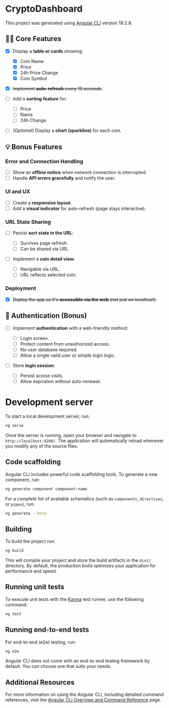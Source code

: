 # CryptoDashboard

This project was generated using [Angular CLI](https://github.com/angular/angular-cli) version 19.2.8.

## 🧑‍💻 Core Features

- [x] Display a **table or cards** showing:

  - [x] Coin Name
  - [x] Price
  - [x] 24h Price Change
  - [x] Coin Symbol

- [x] ~~Implement **auto-refresh** every 10 seconds~~.

- [ ] Add a **sorting feature** for:

  - [ ] Price
  - [ ] Name
  - [ ] 24h Change

- [ ] _(Optional)_ Display a **chart (sparkline)** for each coin.

## 💡 Bonus Features

### Error and Connection Handling

- [ ] Show an **offline notice** when network connection is interrupted.
- [ ] Handle **API errors gracefully** and notify the user.

### UI and UX

- [ ] Create a **responsive layout**.
- [ ] Add a **visual indicator** for auto-refresh (page stays interactive).

### URL State Sharing

- [ ] Persist **sort state in the URL**:

  - [ ] Survives page refresh.
  - [ ] Can be shared via URL.

- [ ] Implement a **coin detail view**:
  - [ ] Navigable via URL.
  - [ ] URL reflects selected coin.

### Deployment

- [x] ~~Deploy the app so it's **accessible via the web** (not just on localhost).~~

## 🔐 Authentication (Bonus)

- [ ] Implement **authentication** with a web-friendly method:

  - [ ] Login screen.
  - [ ] Protect content from unauthorized access.
  - [ ] No user database required.
  - [ ] Allow a single valid user or simple login logic.

- [ ] Store **login session**:
  - [ ] Persist across visits.
  - [ ] Allow expiration without auto-renewal.

# Development server

To start a local development server, run:

```bash
ng serve
```

Once the server is running, open your browser and navigate to `http://localhost:4200/`. The application will automatically reload whenever you modify any of the source files.

## Code scaffolding

Angular CLI includes powerful code scaffolding tools. To generate a new component, run:

```bash
ng generate component component-name
```

For a complete list of available schematics (such as `components`, `directives`, or `pipes`), run:

```bash
ng generate --help
```

## Building

To build the project run:

```bash
ng build
```

This will compile your project and store the build artifacts in the `dist/` directory. By default, the production build optimizes your application for performance and speed.

## Running unit tests

To execute unit tests with the [Karma](https://karma-runner.github.io) test runner, use the following command:

```bash
ng test
```

## Running end-to-end tests

For end-to-end (e2e) testing, run:

```bash
ng e2e
```

Angular CLI does not come with an end-to-end testing framework by default. You can choose one that suits your needs.

## Additional Resources

For more information on using the Angular CLI, including detailed command references, visit the [Angular CLI Overview and Command Reference](https://angular.dev/tools/cli) page.
